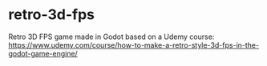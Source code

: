 # retro-3d-fps
Retro 3D FPS game made in Godot based on a Udemy course: https://www.udemy.com/course/how-to-make-a-retro-style-3d-fps-in-the-godot-game-engine/
